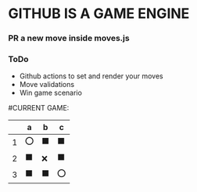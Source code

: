 # GITHUB IS A GAME ENGINE

### PR a new move inside moves.js

### ToDo
- Github actions to set and render your moves
- Move validations
- Win game scenario


#CURRENT GAME:


||a|b|c|
|---|---|---|---|
|1|⭕|⬛|⬛|
|2|⬛|❌|⬛|
|3|⬛|⬛|⭕|